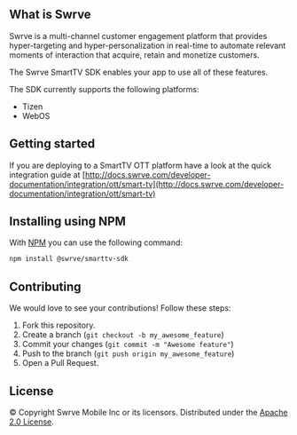 What is Swrve
-------------
Swrve is a multi-channel customer engagement platform that provides hyper-targeting and hyper-personalization in real-time to automate relevant moments of interaction that acquire, retain and monetize customers.

The Swrve SmartTV SDK enables your app to use all of these features.

The SDK currently supports the following platforms:

- Tizen
- WebOS

Getting started
---------------
If you are deploying to a SmartTV OTT platform have a look at the quick integration guide at [http://docs.swrve.com/developer-documentation/integration/ott/smart-tv](http://docs.swrve.com/developer-documentation/integration/ott/smart-tv)

Installing using NPM
------------------
With [NPM](https://www.npmjs.com/) you can use the following command:

```bash
npm install @swrve/smarttv-sdk
```

Contributing
------------
We would love to see your contributions! Follow these steps:

1. Fork this repository.
2. Create a branch (`git checkout -b my_awesome_feature`)
3. Commit your changes (`git commit -m "Awesome feature"`)
4. Push to the branch (`git push origin my_awesome_feature`)
5. Open a Pull Request.

License
-------
© Copyright Swrve Mobile Inc or its licensors. Distributed under the [Apache 2.0 License](LICENSE).
